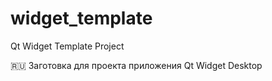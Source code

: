 # widget_template
Qt Widget Template Project

:ru: Заготовка для проекта приложения Qt Widget Desktop

